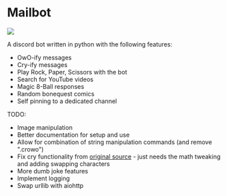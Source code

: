 # Mailbot

<img src='https://cdn.discordapp.com/avatars/650044532670595115/41c744765c21ac35d1dbec5159de13aa.png?size=128'>

A discord bot written in python with the following features:
- OwO-ify messages
- Cry-ify messages
- Play Rock, Paper, Scissors with the bot
- Search for YouTube videos
- Magic 8-Ball responses
- Random bonequest comics
- Self pinning to a dedicated channel

TODO:
- Image manipulation
- Better documentation for setup and use
- Allow for combination of string manipulation commands (and remove ".crowo")
- Fix cry functionality from [original source](https://github.com/dead-bird/apcry/blob/master/api/cry.js) - just needs the math tweaking and adding swapping characters
- More dumb joke features
- Implement logging
- Swap urllib with aiohttp
